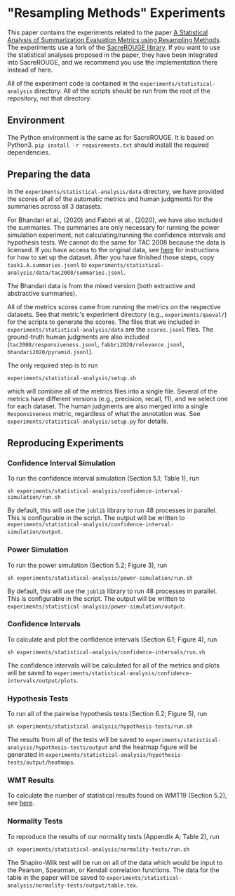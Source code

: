 # "Resampling Methods" Experiments
This paper contains the experiments related to the paper [A Statistical Analysis of Summarization Evaluation Metrics using Resampling Methods](https://arxiv.org/abs/2104.00054).
The experiments use a fork of the [SacreROUGE library](https://github.com/danieldeutsch/sacrerouge).
If you want to use the statistical analyses proposed in the paper, they have been integrated into SacreROUGE, and we recommend you use the implementation there instead of here.

All of the experiment code is contained in the `experiments/statistical-analysis` directory.
All of the scripts should be run from the root of the repository, not that directory.

## Environment
The Python environment is the same as for SacreROUGE.
It is based on Python3.
`pip install -r requirements.txt` should install the required dependencies.

## Preparing the data
In the `experiments/statistical-analysis/data` directory, we have provided the scores of all of the automatic metrics and human judgments for the summaries across all 3 datasets.

For Bhandari et al., (2020) and Fabbri et al., (2020), we have also included the summaries.
The summaries are only necessary for running the power simulation experiment, not calculating/running the confidence intervals and hypothesis tests.
We cannot do the same for TAC 2008 because the data is licensed.
If you have access to the original data, see [here](doc/datasets/duc-tac/tac2008.md) for instructions for how to set up the dataset.
After you have finished those steps, copy `task1.A.summaries.jsonl` to `experiments/statistical-analysis/data/tac2008/summaries.jsonl`.

The Bhandari data is from the mixed version (both extractive and abstractive summaries).

All of the metrics scores came from running the metrics on the respective datasets.
See that metric's experiment directory (e.g., `experiments/qaeval/`) for the scripts to generate the scores.
The files that we included in `experiments/statistical-analysis/data` are the `scores.jsonl` files.
The ground-truth human judgments are also included (`tac2008/responsiveness.jsonl`, `fabbri2020/relevance.jsonl`, `bhandari2020/pyramid.jsonl`).

The only required step is to run
```
experiments/statistical-analysis/setup.sh
```
which will combine all of the metrics files into a single file.
Several of the metrics have different versions (e.g., precision, recall, f1), and we select one for each dataset.
The human judgments are also merged into a single `Responsiveness` metric, regardless of what the annotation was.
See `experiments/statistical-analysis/setup.py` for details.

## Reproducing Experiments
### Confidence Interval Simulation
To run the confidence interval simulation (Section 5.1; Table 1), run
```
sh experiments/statistical-analysis/confidence-interval-simulation/run.sh
```
By default, this will use the `joblib` library to run 48 processes in parallel.
This is configurable in the script.
The output will be written to `experiments/statistical-analysis/confidence-interval-simulation/output`.

### Power Simulation
To run the power simulation (Section 5.2; Figure 3), run
```
sh experiments/statistical-analysis/power-simulation/run.sh
```
By default, this will use the `joblib` library to run 48 processes in parallel.
This is configurable in the script.
The output will be written to `experiments/statistical-analysis/power-simulation/output`.

### Confidence Intervals
To calculate and plot the confidence intervals (Section 6.1; Figure 4), run
```
sh experiments/statistical-analysis/confidence-intervals/run.sh
```
The confidence intervals will be calculated for all of the metrics and plots will be saved to `experiments/statistical-analysis/confidence-intervals/output/plots`.

### Hypothesis Tests
To run all of the pairwise hypothesis tests (Section 6.2; Figure 5), run
```
sh experiments/statistical-analysis/hypothesis-tests/run.sh
```
The results from all of the tests will be saved to `experiments/statistical-analysis/hypothesis-tests/output` and the heatmap figure will be generated in `experiments/statistical-analysis/hypothesis-tests/output/heatmaps`.

### WMT Results
To calculate the number of statistical results found on WMT19 (Section 5.2), see [here](experiments/statistical-analysis/wmt/Readme.md). 

### Normality Tests
To reproduce the results of our normality tests (Appendix A; Table 2), run
```
sh experiments/statistical-analysis/normality-tests/run.sh
```
The Shapiro-Wilk test will be run on all of the data which would be input to the Pearson, Spearman, or Kendall correlation functions.
The data for the table in the paper will be saved to `experiments/statistical-analysis/normality-tests/output/table.tex`.

